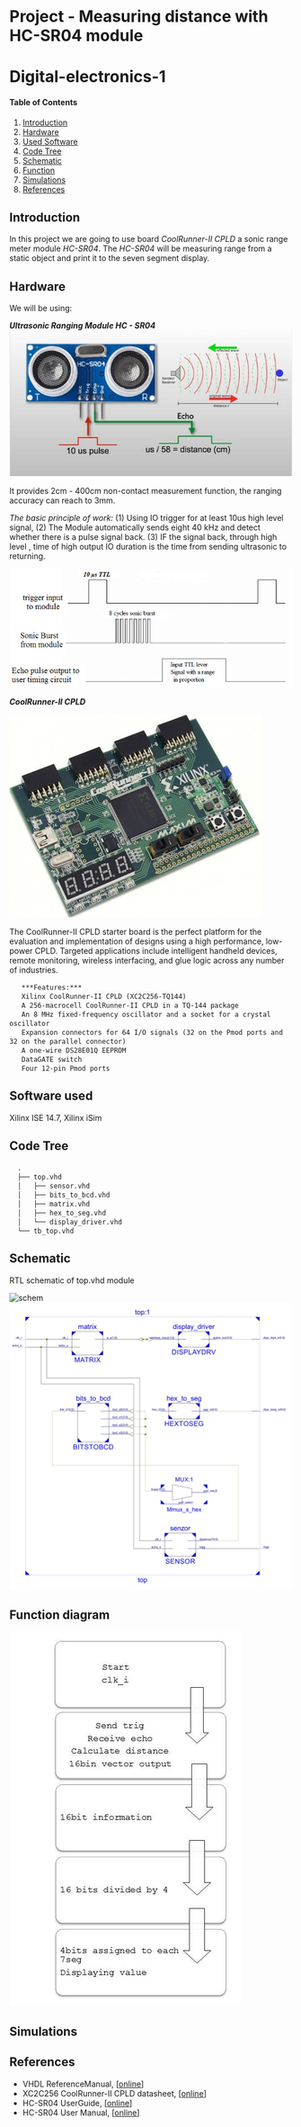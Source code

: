 # Project - Measuring distance with HC-SR04 module
# Digital-electronics-1


#### Table of Contents

1. [Introduction](#introduction)
2. [Hardware](#hardware)
3. [Used Software](#software)
4. [Code Tree](#codetree)
5. [Schematic](#schematic)
6. [Function](#function)
7. [Simulations](#simulations)
8. [References](#references)


## Introduction


   In this project we are going to use board *CoolRunner-II CPLD* a sonic range meter module *HC-SR04*.
   The *HC-SR04* will be measuring range from a static object and print it to the seven segment display.
   

## Hardware

   We will be using:
   
   ***Ultrasonic Ranging Module HC - SR04***
   ![sensor](images/sensor.jpg)
   
   It provides 2cm - 400cm non-contact measurement function, the ranging accuracy can reach to 3mm. 
   
   *The basic principle of work:*
   (1) Using IO trigger for at least 10us high level signal, 
   (2) The Module automatically sends eight 40 kHz and detect whether there is a pulse signal back. 
   (3) IF the signal back, through high level , time of high output IO duration is the time from sending ultrasonic to          returning.
   
   ![hcsr04timingdiagram](images/hcsr04timingdiagram.png)
   
   ***CoolRunner-II CPLD***
   
   ![coolrunner](images/coolrunner.jpg)
   
   The CoolRunner-II CPLD starter board is the perfect platform for the evaluation and implementation of designs using a high performance, low-power CPLD. Targeted applications include intelligent handheld devices, remote monitoring, wireless interfacing, and glue logic across any number of industries. 
   
       ***Features:***
       Xilinx CoolRunner-II CPLD (XC2C256-TQ144)
       A 256-macrocell CoolRunner-II CPLD in a TQ-144 package
       An 8 MHz fixed-frequency oscillator and a socket for a crystal oscillator
       Expansion connectors for 64 I/O signals (32 on the Pmod ports and 32 on the parallel connector)
       A one-wire DS28E01Q EEPROM
       DataGATE switch
       Four 12-pin Pmod ports

## Software used
   Xilinx ISE 14.7, Xilinx iSim
   
## Code Tree
      
      .
      ├── top.vhd
      │   ├── sensor.vhd
      │   ├── bits_to_bcd.vhd
      │   ├── matrix.vhd
      │   ├── hex_to_seg.vhd
      │   └── display_driver.vhd
      └── tb_top.vhd
      
## Schematic
   RTL schematic of top.vhd module
   
   ![schem](images/top.jpg)
   ![schem2](images/RTL.jpg)

## Function diagram
   ![chart](images/chart.jpg)
   
## Simulations



## References
- VHDL ReferenceManual, [[online](https://www.ics.uci.edu/~jmoorkan/vhdlref/Synario%20VHDL%20Manual.pdf)]
- XC2C256 CoolRunner-II CPLD datasheet, [[online](https://www.xilinx.com/support/documentation/data_sheets/ds094.pdf)]
- HC-SR04 UserGuide, [[online](https://gzhls.at/blob/ldb/a/f/8/d/3d41c9a2c62a80a00d10ed24111df3fa6f43.pdf)]
- HC-SR04 User Manual, [[online](http://web.eece.maine.edu/~zhu/book/lab/HC-SR04%20User%20Manual.pdf)] 

